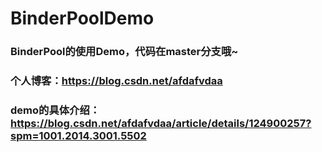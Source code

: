 # BinderPoolDemo

### BinderPool的使用Demo，代码在master分支哦~
### 个人博客：https://blog.csdn.net/afdafvdaa
### demo的具体介绍：https://blog.csdn.net/afdafvdaa/article/details/124900257?spm=1001.2014.3001.5502
